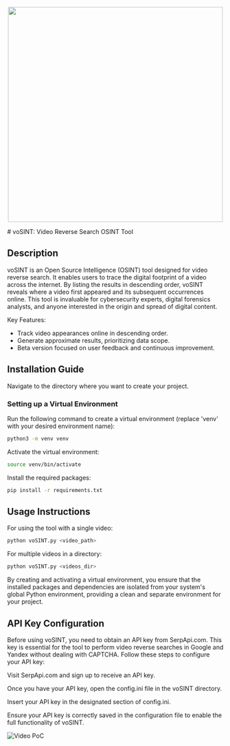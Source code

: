 <p align="center">
 <img src="Results/logo.png" width="500">
</p>
# voSINT: Video Reverse Search OSINT Tool

## Description
voSINT is an Open Source Intelligence (OSINT) tool designed for video reverse search. It enables users to trace the digital footprint of a video across the internet. By listing the results in descending order, voSINT reveals where a video first appeared and its subsequent occurrences online. This tool is invaluable for cybersecurity experts, digital forensics analysts, and anyone interested in the origin and spread of digital content.

Key Features:
- Track video appearances online in descending order.
- Generate approximate results, prioritizing data scope.
- Beta version focused on user feedback and continuous improvement.

## Installation Guide
Navigate to the directory where you want to create your project.

### Setting up a Virtual Environment
Run the following command to create a virtual environment (replace 'venv' with your desired environment name):
```bash
python3 -m venv venv
```
Activate the virtual environment:
```bash
source venv/bin/activate
```
Install the required packages:
```bash
pip install -r requirements.txt
```

## Usage Instructions
For using the tool with a single video:
```bash
python voSINT.py <video_path>
```
For multiple videos in a directory:
```bash
python voSINT.py <videos_dir>
```

By creating and activating a virtual environment, you ensure that the installed packages and dependencies are isolated from your system's global Python environment, providing a clean and separate environment for your project.

## API Key Configuration
Before using voSINT, you need to obtain an API key from SerpApi.com. This key is essential for the tool to perform video reverse searches in Google and Yandex without dealing with CAPTCHA. Follow these steps to configure your API key:

Visit SerpApi.com and sign up to receive an API key.

Once you have your API key, open the config.ini file in the voSINT directory.

Insert your API key in the designated section of config.ini.

Ensure your API key is correctly saved in the configuration file to enable the full functionality of voSINT.


![Video PoC](https://raw.githubusercontent.com/sudobyter-hub/voSINT/blob/master/walkthrough.gif)


